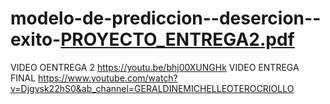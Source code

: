 # modelo-de-prediccion--desercion--exito-[PROYECTO_ENTREGA2.pdf](https://github.com/kevinhl98/modelo-de-prediccion--desercion--exito-academico/files/11305523/PROYECTO_ENTREGA2.pdf )
VIDEO OENTREGA 2
https://youtu.be/bhj00XUNGHk
VIDEO ENTREGA FINAL 
https://www.youtube.com/watch?v=Djgvsk22hS0&ab_channel=GERALDINEMICHELLEOTEROCRIOLLO
